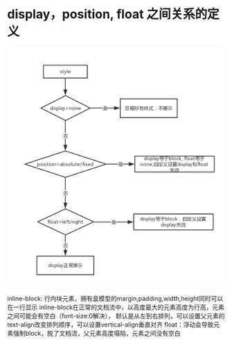 # display，position, float 之间关系的定义

<img src='./display-position-float.png'/> 

inline-block: 行内块元素，拥有盒模型的margin,padding,width,height同时可以在一行显示
    inline-block在正常的文档流中，以高度最大的元素高度为行高，元素之间可能会有空白（font-size:0解决），
    默认是从左到右排列，可以设置父元素的text-align改变排列顺序，可以设置vertical-align垂直对齐
float：浮动会导致元素强制block，脱了文档流，父元素高度塌陷，元素之间没有空白